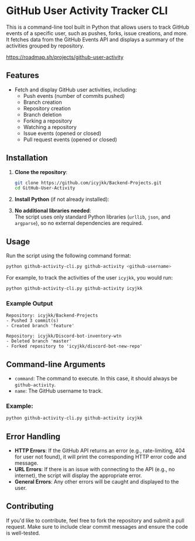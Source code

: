 # GitHub User Activity Tracker CLI

This is a command-line tool built in Python that allows users to track GitHub events of a specific user, such as pushes, forks, issue creations, and more. It fetches data from the GitHub Events API and displays a summary of the activities grouped by repository.

https://roadmap.sh/projects/github-user-activity
## Features

- Fetch and display GitHub user activities, including:
  - Push events (number of commits pushed)
  - Branch creation
  - Repository creation
  - Branch deletion
  - Forking a repository
  - Watching a repository
  - Issue events (opened or closed)
  - Pull request events (opened or closed)

## Installation

1. **Clone the repository**:
   ```bash
   git clone https://github.com/icyjkk/Backend-Projects.git
   cd GitHub-User-Activity
   ```
2. **Install Python** (if not already installed):  

3. **No additional libraries needed**:  
   The script uses only standard Python libraries (`urllib`, `json`, and `argparse`), so no external dependencies are required.

## Usage

Run the script using the following command format:

```bash
python github-activity-cli.py github-activity <github-username>
```

For example, to track the activities of the user `icyjkk`, you would run:

```bash
python github-activity-cli.py github-activity icyjkk
```

### Example Output

```plaintext
Repository: icyjkk/Backend-Projects
- Pushed 3 commit(s)
- Created branch 'feature'

Repository: icyjkk/Discord-bot-inventory-wtn
- Deleted branch 'master'
- Forked repository to 'icyjkk/discord-bot-new-repo'
```

## Command-line Arguments

- `command`: The command to execute. In this case, it should always be `github-activity`.
- `name`: The GitHub username to track.

### Example:

```bash
python github-activity-cli.py github-activity icyjkk
```

## Error Handling

- **HTTP Errors**: If the GitHub API returns an error (e.g., rate-limiting, 404 for user not found), it will print the corresponding HTTP error code and message.
- **URL Errors**: If there is an issue with connecting to the API (e.g., no internet), the script will display the appropriate error.
- **General Errors**: Any other errors will be caught and displayed to the user.

## Contributing

If you'd like to contribute, feel free to fork the repository and submit a pull request. Make sure to include clear commit messages and ensure the code is well-tested.
